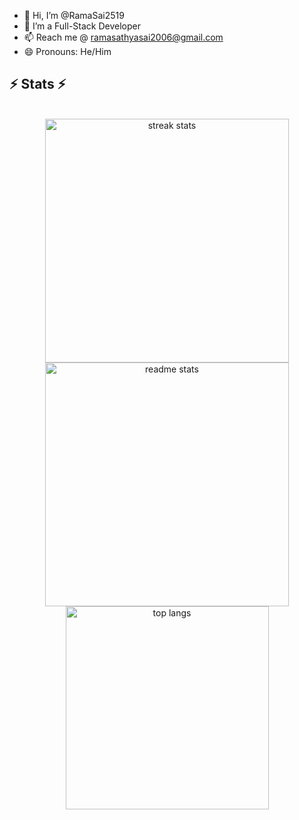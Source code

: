 - 👋 Hi, I’m @RamaSai2519
- 👀 I’m a Full-Stack Developer
- 📫 Reach me @ ramasathyasai2006@gmail.com
- 😄 Pronouns: He/Him

<h2 align="left">⚡ Stats ⚡</h2>
<br>
<div align="center">
  <img width="390" src="https://github-readme-streak-stats.herokuapp.com/?user=RamaSai2519&theme=react&border_radius=10&count_private=true&token=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" alt="streak stats" />
  <img width="390" src="https://github-readme-stats.vercel.app/api?username=RamaSai2519&show_icons=true&theme=react&rank_icon=github&border_radius=10&count_private=true&token=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" alt="readme stats" />
  <br/>
  <img width="325" align="center" src="https://github-readme-stats.vercel.app/api/top-langs/?username=RamaSai2519&hide=HTML&langs_count=8&theme=react&border_radius=10&size_weight=0.5&count_weight=0.5&count_private=true&token=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" alt="top langs" />
</div>
